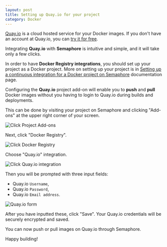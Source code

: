 ```yaml
---
layout: post
title: Setting up Quay.io for your project
category: Docker
---
```


[Quay.io](https://quay.io/) is a cloud hosted service for your Docker images.
If you don't have an account at Quay.io, you can
[try it for free](https://quay.io/plans/?trial-plan=free).

Integrating **Quay.io** with **Semaphore** is intuitive and simple, and it
will take only a few clicks.

In order to have **Docker Registry integrations**, you should set up your
project as a Docker project. More on setting up your project is in
[Setting up a continuous integration for a Docker project on Semaphore](/docs/docker/setting-up-continuous-integration-for-docker-project.html)
documentation page.

Configuring the **Quay.io** project add-on will enable you to **push** and
**pull** Docker images without you having to login to Quay.io during builds
and deployments.

This can be done by visiting your project on Semaphore and clicking "Add-ons"
at the upper right corner of your screen.

<img src="/docs/assets/img/docker/shared/click-add-ons.png" class="img-responsive img-bordered" alt="Click Project Add-ons">

Next, click "Docker Registry".

<img src="/docs/assets/img/docker/shared/select-docker-registry.png" class="img-responsive img-bordered" alt="Click Docker Registry">

Choose "Quay.io" integration.

<img src="/docs/assets/img/docker/setting-up-quay-io-for-your-project/select-quay-io.png" class="img-responsive img-bordered" alt="Click Quay.io integration">

Then you will be prompted with three input fields:

  - Quay.io `Username`,
  - Quay.io `Password`,
  - Quay.io `Email address`.

<img src="/docs/assets/img/docker/setting-up-quay-io-for-your-project/quay-io-form.png" class="img-responsive img-bordered" alt="Quay.io form">

After you have inputted these, click "Save". Your Quay.io credentials will be
securely encrypted and saved.

You can now push or pull images on Quay.io through Semaphore.

Happy building!
